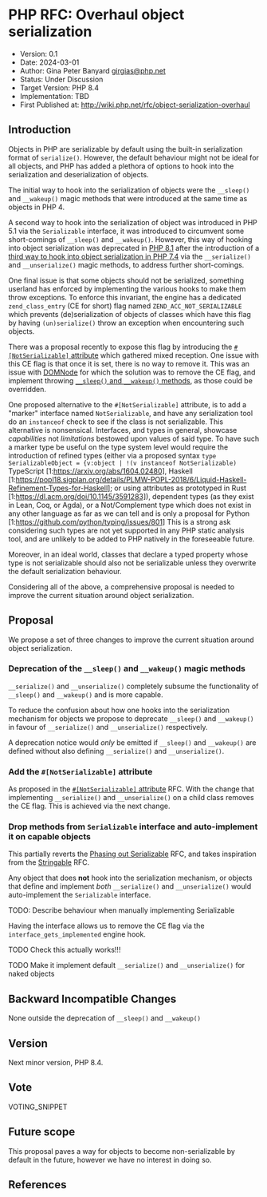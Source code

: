 # PHP RFC: Overhaul object serialization

- Version: 0.1
- Date: 2024-03-01
- Author: Gina Peter Banyard <girgias@php.net>
- Status: Under Discussion
- Target Version: PHP 8.4
- Implementation: TBD
- First Published at: <http://wiki.php.net/rfc/object-serialization-overhaul>

## Introduction

Objects in PHP are serializable by default using the built-in serialization format of `serialize()`.
However, the default behaviour might not be ideal for all objects,
and PHP has added a plethora of options to hook into the serialization and deserialization of objects.

The initial way to hook into the serialization of objects were the `__sleep()` and `__wakeup()`
magic methods that were introduced at the same time as objects in PHP 4.

A second way to hook into the serialization of object was introduced in PHP 5.1 via the `Serializable` interface,
it was introduced to circumvent some short-comings of `__sleep()` and `__wakeup()`.
However, this way of hooking into object serialization was deprecated in
[PHP 8.1](https://wiki.php.net/rfc/phase_out_serializable)
after the introduction of a
[third way to hook into object serialization in PHP 7.4](https://wiki.php.net/rfc/custom_object_serialization)
via the `__serialize()` and `__unserialize()` magic methods, to address further short-comings.

One final issue is that some objects should not be serialized,
something userland has enforced by implementing the various hooks to make them throw exceptions.
To enforce this invariant, the engine has a dedicated `zend_class_entry` (CE for short) flag named `ZEND_ACC_NOT_SERIALIZABLE`
which prevents (de)serialization of objects of classes which have this flag by having
`(un)serialize()` throw an exception when encountering such objects.

There was a proposal recently to expose this flag by introducing the
[`#[NotSerializable]` attribute](https://wiki.php.net/rfc/not_serializable)
which gathered mixed reception.
One issue with this CE flag is that once it is set, there is no way to remove it.
This was an issue with [DOMNode](https://github.com/php/php-src/issues/8996)
for which the solution was to remove the CE flag, and implement throwing
[`__sleep()` and `__wakeup()` methods](https://github.com/php/php-src/pull/12388),
as those could be overridden.

One proposed alternative to the `#[NotSerializable]` attribute,
is to add a "marker" interface named `NotSerializable`,
and have any serialization tool do an `instanceof` check to see if the class is not serializable.
This alternative is nonsensical.
Interfaces, and types in general, showcase _capabilities_ not _limitations_ bestowed upon values of said type.
To have such a marker type be useful on the type system level would require the introduction of refined types
(either via a proposed syntax `type SerializableObject = {v:object | !(v instanceof NotSerializable)`
TypeScript [1:https://arxiv.org/abs/1604.02480],
Haskell [1:https://popl18.sigplan.org/details/PLMW-POPL-2018/6/Liquid-Haskell-Refinement-Types-for-Haskell];
or using attributes as prototyped in Rust [1:https://dl.acm.org/doi/10.1145/3591283]),
dependent types (as they exist in Lean, Coq, or Agda),
or a Not/Complement type which does not exist in any other language
as far as we can tell and is only a proposal for Python [1:https://github.com/python/typing/issues/801] 
This is a strong ask considering such types are not yet supported in any PHP static analysis tool,
and are unlikely to be added to PHP natively in the foreseeable future.

Moreover, in an ideal world, classes that declare a typed property whose type is not serializable
should also not be serializable unless they overwrite the default serialization behaviour.

Considering all of the above, a comprehensive proposal is needed to improve the current situation around object serialization.

## Proposal

We propose a set of three changes to improve the current situation around object serialization.

### Deprecation of the `__sleep()` and `__wakeup()` magic methods

`__serialize()` and `__unserialize()` completely subsume the functionality
of `__sleep()` and `__wakeup()` and is more capable.

To reduce the confusion about how one hooks into the serialization mechanism for objects
we propose to deprecate `__sleep()` and `__wakeup()` in favour of `__serialize()` and `__unserialize()` respectively.

A deprecation notice would _only_ be emitted if `__sleep()` and `__wakeup()` are defined
without also defining `__serialize()` and `__unserialize()`.

### Add the `#[NotSerializable]` attribute

As proposed in the [`#[NotSerializable]` attribute](https://wiki.php.net/rfc/not_serializable) RFC.
With the change that implementing `__serialize()` and `__unserialize()` on a child class removes the CE flag.
This is achieved via the next change.

### Drop methods from `Serializable` interface and auto-implement it on capable objects

This partially reverts the
[Phasing out Serializable](https://wiki.php.net/rfc/phase_out_serializable) RFC,
and takes inspiration from the [Stringable](https://wiki.php.net/rfc/stringable) RFC.

Any object that does **not** hook into the serialization mechanism,
or objects that define and implement *both* `__serialize()` and `__unserialize()`
would auto-implement the `Serializable` interface.

TODO: Describe behaviour when manually implementing Serializable

Having the interface allows us to remove the CE flag via the `interface_gets_implemented`
engine hook.

TODO Check this actually works!!!

TODO Make it implement default `__serialize()` and `__unserialize()` for naked objects

## Backward Incompatible Changes

None outside the deprecation of `__sleep()` and `__wakeup()`

## Version

Next minor version, PHP 8.4.

## Vote

VOTING_SNIPPET

## Future scope

This proposal paves a way for objects to become non-serializable by default in the future,
however we have no interest in doing so.

## References

